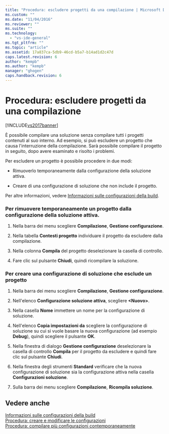 ```yaml
---
title: "Procedura: escludere progetti da una compilazione | Microsoft Docs"
ms.custom: ""
ms.date: "11/04/2016"
ms.reviewer: ""
ms.suite: ""
ms.technology: 
  - "vs-ide-general"
ms.tgt_pltfrm: ""
ms.topic: "article"
ms.assetid: 17a837ca-5db9-46cd-b5a7-b14ad1d2c47d
caps.latest.revision: 6
author: "kempb"
ms.author: "kempb"
manager: "ghogen"
caps.handback.revision: 6
---
```

# Procedura: escludere progetti da una compilazione
[!INCLUDE[vs2017banner](../code-quality/includes/vs2017banner.md)]

È possibile compilare una soluzione senza compilare tutti i progetti contenuti al suo interno.  Ad esempio, si può escludere un progetto che causa l'interruzione della compilazione.  Sarà possibile compilare il progetto in seguito, dopo avere esaminato e risolto i problemi.  
  
 Per escludere un progetto è possibile procedere in due modi:  
  
-   Rimuoverlo temporaneamente dalla configurazione della soluzione attiva.  
  
-   Creare di una configurazione di soluzione che non include il progetto.  
  
 Per altre informazioni, vedere [Informazioni sulle configurazioni della build](../ide/understanding-build-configurations.md).  
  
### Per rimuovere temporaneamente un progetto dalla configurazione della soluzione attiva.  
  
1.  Nella barra dei menu scegliere **Compilazione**, **Gestione configurazione**.  
  
2.  Nella tabella **Contesti progetto** individuare il progetto da escludere dalla compilazione.  
  
3.  Nella colonna **Compila** del progetto deselezionare la casella di controllo.  
  
4.  Fare clic sul pulsante **Chiudi**, quindi ricompilare la soluzione.  
  
### Per creare una configurazione di soluzione che esclude un progetto  
  
1.  Nella barra dei menu scegliere **Compilazione**, **Gestione configurazione**.  
  
2.  Nell'elenco **Configurazione soluzione attiva**, scegliere **\<Nuovo\>**.  
  
3.  Nella casella **Nome** immettere un nome per la configurazione di soluzione.  
  
4.  Nell'elenco **Copia impostazioni da** scegliere la configurazione di soluzione su cui si vuole basare la nuova configurazione \(ad esempio **Debug**\), quindi scegliere il pulsante **OK**.  
  
5.  Nella finestra di dialogo **Gestione configurazione** deselezionare la casella di controllo **Compila** per il progetto da escludere e quindi fare clic sul pulsante **Chiudi**.  
  
6.  Nella finestra degli strumenti **Standard** verificare che la nuova configurazione di soluzione sia la configurazione attiva nella casella **Configurazioni soluzione**.  
  
7.  Sulla barra dei menu scegliere **Compilazione**, **Ricompila soluzione**.  
  
## Vedere anche  
 [Informazioni sulle configurazioni della build](../ide/understanding-build-configurations.md)   
 [Procedura: creare e modificare le configurazioni](../ide/how-to-create-and-edit-configurations.md)   
 [Procedura: compilare più configurazioni contemporaneamente](../ide/how-to-build-multiple-configurations-simultaneously.md)
